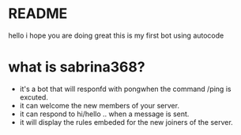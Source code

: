 # README


hello i hope you are doing great 
this is my first bot using autocode 

# what is sabrina368?
- it's a bot that will responfd with pongwhen the command /ping is excuted.
- it can welcome the new members of your server.
- it can respond to hi/hello .. when a message is sent.
- it will display the rules embeded for the new joiners of the server.

